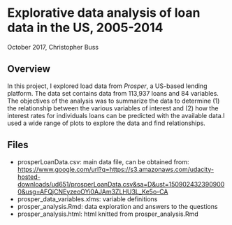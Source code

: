 # Explorative data analysis of loan data in the US, 2005-2014
October 2017, Christopher Buss

## Overview
In this project, I explored load data from *Prosper*, a US-based lending platform. The data set contains data from 113,937 loans and 84 variables. The objectives of the analysis was to summarize the data to determine (1) the relationship between the various variables of interest and (2) how the interest rates for individuals loans can be predicted with the available data.I used a wide range of plots to explore the data and find relationships. 

## Files
* prosperLoanData.csv: main data file, can be obtained from: https://www.google.com/url?q=https://s3.amazonaws.com/udacity-hosted-downloads/ud651/prosperLoanData.csv&sa=D&ust=1509024323909000&usg=AFQjCNEyzeoOYi0AJAm3ZLHU3L_Ke5o-CA
* prosper_data_variables.xlms: variable definitions
* prosper_analysis.Rmd: data exploration and answers to the questions
* prosper_analysis.html: html knitted from prosper_analysis.Rmd
